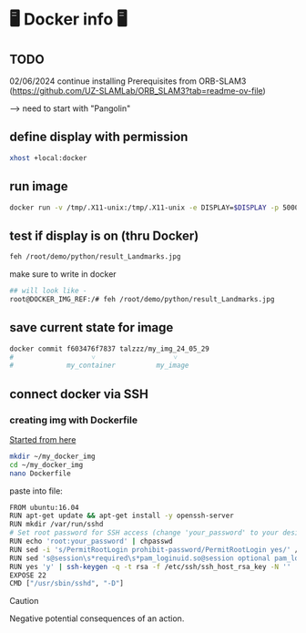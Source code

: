 <!-- https://github.com/Talzoor/TB3_RPI4_WS -->
# :desktop_computer: Docker info :desktop_computer:

## TODO

02/06/2024
continue installing Prerequisites from ORB-SLAM3
(https://github.com/UZ-SLAMLab/ORB_SLAM3?tab=readme-ov-file)

--> need to start with "Pangolin"

## define display with permission

```bash
xhost +local:docker
```

## run image

```bash
docker run -v /tmp/.X11-unix:/tmp/.X11-unix -e DISPLAY=$DISPLAY -p 5000:5000 -p 8888:8888 -it talzzz/my_img_24_05_29 /bin/bash
```

## test if display is on (thru Docker)


```bash
feh /root/demo/python/result_Landmarks.jpg
```

make sure to write in docker

```bash
## will look like - 
root@DOCKER_IMG_REF:/# feh /root/demo/python/result_Landmarks.jpg
```

## save current state for image

```bash
docker commit f603476f7837 talzzz/my_img_24_05_29
#                   ˅                   ˅
#             my_container          my_image
```

## connect docker via SSH

### creating img with Dockerfile

[Started from here](https://www.cherryservers.com/blog/ssh-into-docker-container)

```bash
mkdir ~/my_docker_img
cd ~/my_docker_img
nano Dockerfile
```

paste into file:

```bash
FROM ubuntu:16.04
RUN apt-get update && apt-get install -y openssh-server
RUN mkdir /var/run/sshd
# Set root password for SSH access (change 'your_password' to your desired password)
RUN echo 'root:your_password' | chpasswd
RUN sed -i 's/PermitRootLogin prohibit-password/PermitRootLogin yes/' /etc/ssh/sshd_config
RUN sed 's@session\s*required\s*pam_loginuid.so@session optional pam_loginuid.so@g' -i /etc/pam.d/sshd
RUN yes 'y' | ssh-keygen -q -t rsa -f /etc/ssh/ssh_host_rsa_key -N ''
EXPOSE 22
CMD ["/usr/sbin/sshd", "-D"]
```

> [!CAUTION]
> Negative potential consequences of an action.

